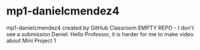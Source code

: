 # mp1-danielcmendez4
mp1-danielcmendez4 created by GitHub Classroom
EMPTY REPO - I don't see a submission 
Daniel: Hello Professor, it is harder for me to make video about Mini Project 1 
